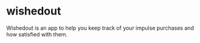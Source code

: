 # wishedout
Wishedout is an app to help you keep track of your impulse purchases and how satisfied with them.
